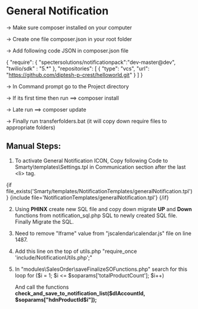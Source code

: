 # General Notification

-> Make sure composer installed on your computer

-> Create one file composer.json in your root folder

-> Add following code JSON in composer.json file

{
  "require": {
    "spectersolutions/notificationpack":"dev-master@dev",
    "twilio/sdk" : "5.*"
  },
  "repositories": [
    {
       "type": "vcs",
       "url": "https://github.com/diptesh-p-crest/helloworld.git" 
    }
  ]
}

-> In Command prompt go to the Project directory

-> If its first time then run ==> composer install

-> Late run ==> composer update

-> Finally run transferfolders.bat (it will copy down require files to appropriate folders)

Manual Steps:
------------
1) To activate General Notification ICON, Copy following Code to Smarty\templates\Settings.tpl in Communication section after the last &lt;li&gt; tag.

{if file_exists('Smarty/templates/NotificationTemplates/generalNotification.tpl')}
    {include file='NotificationTemplates/generalNotification.tpl'}
{/if}

2) Using <b>PHINX</b> create new SQL file and copy down migrate <b>UP</b> and <b>Down</b> functions from notification_sql.php SQL to newly created SQL file. Finally Migrate the SQL.

3) Need to remove "Iframe" value from "jscalendar\calendar.js" file on line 1487.

4) Add this line on the top of utils.php "require_once 'include/NotificationUtils.php';"

5) In "modules\SalesOrder\saveFinalizeSOFunctions.php" search for this loop
    for ($i = 1; $i <= $soparams['totalProductCount']; $i++) 
    
    And call the functions <b>check_and_save_to_notification_list($dlAccountId, $soparams["hdnProductId$i"]);</b>